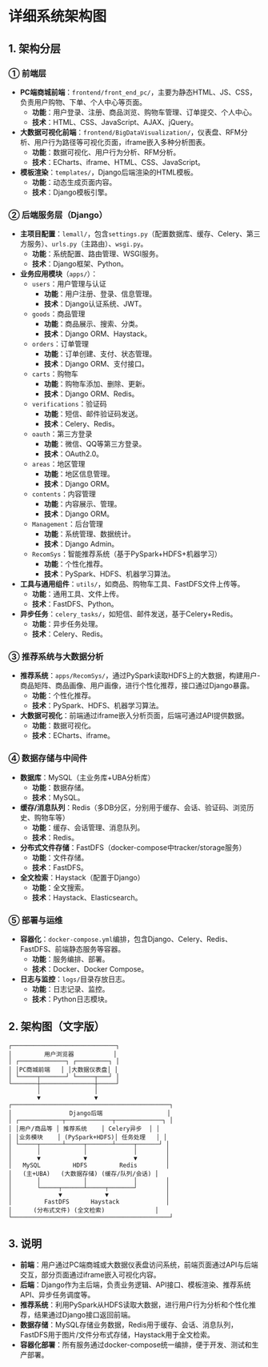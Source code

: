 # 详细系统架构图

## 1. 架构分层

### ① 前端层
- **PC端商城前端**：`frontend/front_end_pc/`，主要为静态HTML、JS、CSS，负责用户购物、下单、个人中心等页面。
  - **功能**：用户登录、注册、商品浏览、购物车管理、订单提交、个人中心。
  - **技术**：HTML、CSS、JavaScript、AJAX、jQuery。
- **大数据可视化前端**：`frontend/BigDataVisualization/`，仪表盘、RFM分析、用户行为路径等可视化页面，iframe嵌入多种分析图表。
  - **功能**：数据可视化、用户行为分析、RFM分析。
  - **技术**：ECharts、iframe、HTML、CSS、JavaScript。
- **模板渲染**：`templates/`，Django后端渲染的HTML模板。
  - **功能**：动态生成页面内容。
  - **技术**：Django模板引擎。

### ② 后端服务层（Django）
- **主项目配置**：`lemall/`，包含`settings.py`（配置数据库、缓存、Celery、第三方服务）、`urls.py`（主路由）、`wsgi.py`。
  - **功能**：系统配置、路由管理、WSGI服务。
  - **技术**：Django框架、Python。
- **业务应用模块**（`apps/`）：
  - `users`：用户管理与认证
    - **功能**：用户注册、登录、信息管理。
    - **技术**：Django认证系统、JWT。
  - `goods`：商品管理
    - **功能**：商品展示、搜索、分类。
    - **技术**：Django ORM、Haystack。
  - `orders`：订单管理
    - **功能**：订单创建、支付、状态管理。
    - **技术**：Django ORM、支付接口。
  - `carts`：购物车
    - **功能**：购物车添加、删除、更新。
    - **技术**：Django ORM、Redis。
  - `verifications`：验证码
    - **功能**：短信、邮件验证码发送。
    - **技术**：Celery、Redis。
  - `oauth`：第三方登录
    - **功能**：微信、QQ等第三方登录。
    - **技术**：OAuth2.0。
  - `areas`：地区管理
    - **功能**：地区信息管理。
    - **技术**：Django ORM。
  - `contents`：内容管理
    - **功能**：内容展示、管理。
    - **技术**：Django ORM。
  - `Management`：后台管理
    - **功能**：系统管理、数据统计。
    - **技术**：Django Admin。
  - `RecomSys`：智能推荐系统（基于PySpark+HDFS+机器学习）
    - **功能**：个性化推荐。
    - **技术**：PySpark、HDFS、机器学习算法。
- **工具与通用组件**：`utils/`，如商品、购物车工具、FastDFS文件上传等。
  - **功能**：通用工具、文件上传。
  - **技术**：FastDFS、Python。
- **异步任务**：`celery_tasks/`，如短信、邮件发送，基于Celery+Redis。
  - **功能**：异步任务处理。
  - **技术**：Celery、Redis。

### ③ 推荐系统与大数据分析
- **推荐系统**：`apps/RecomSys/`，通过PySpark读取HDFS上的大数据，构建用户-商品矩阵、商品画像、用户画像，进行个性化推荐，接口通过Django暴露。
  - **功能**：个性化推荐。
  - **技术**：PySpark、HDFS、机器学习算法。
- **大数据可视化**：前端通过iframe嵌入分析页面，后端可通过API提供数据。
  - **功能**：数据可视化。
  - **技术**：ECharts、iframe。

### ④ 数据存储与中间件
- **数据库**：MySQL（主业务库+UBA分析库）
  - **功能**：数据存储。
  - **技术**：MySQL。
- **缓存/消息队列**：Redis（多DB分区，分别用于缓存、会话、验证码、浏览历史、购物车等）
  - **功能**：缓存、会话管理、消息队列。
  - **技术**：Redis。
- **分布式文件存储**：FastDFS（docker-compose中tracker/storage服务）
  - **功能**：文件存储。
  - **技术**：FastDFS。
- **全文检索**：Haystack（配置于Django）
  - **功能**：全文搜索。
  - **技术**：Haystack、Elasticsearch。

### ⑤ 部署与运维
- **容器化**：`docker-compose.yml`编排，包含Django、Celery、Redis、FastDFS、前端静态服务等容器。
  - **功能**：服务编排、部署。
  - **技术**：Docker、Docker Compose。
- **日志与监控**：`logs/`目录存放日志。
  - **功能**：日志记录、监控。
  - **技术**：Python日志模块。

## 2. 架构图（文字版）

```
┌─────────────────────────────┐
│         用户浏览器           │
│ ┌─────────────┐ ┌─────────┐ │
│ │PC商城前端   │ │大数据仪表盘│ │
│ └─────┬───────┘ └─────┬───┘ │
└───────┼───────────────┼─────┘
        │               │
        ▼               ▼
┌────────────────────────────────────────────┐
│                Django后端                  │
│ ┌────────────┬─────────────┬─────────────┐ │
│ │用户/商品等 │ 推荐系统    │ Celery异步  │ │
│ │业务模块    │ (PySpark+HDFS)│ 任务处理   │ │
│ └─────┬──────┴─────┬───────┴─────┬──────┘ │
│       │            │             │        │
│       ▼            ▼             ▼        │
│   MySQL         HDFS         Redis        │
│   (主+UBA)   (大数据存储) (缓存/队列/会话) │
│       │            │             │        │
│       └─────┬──────┴─────┬───────┘        │
│             ▼            ▼                │
│         FastDFS      Haystack             │
│      (分布式文件) (全文检索)              │
└────────────────────────────────────────────┘
```

## 3. 说明

- **前端**：用户通过PC端商城或大数据仪表盘访问系统，前端页面通过API与后端交互，部分页面通过iframe嵌入可视化内容。
- **后端**：Django作为主后端，负责业务逻辑、API接口、模板渲染、推荐系统API、异步任务调度等。
- **推荐系统**：利用PySpark从HDFS读取大数据，进行用户行为分析和个性化推荐，结果通过Django接口返回前端。
- **数据存储**：MySQL存储业务数据，Redis用于缓存、会话、消息队列，FastDFS用于图片/文件分布式存储，Haystack用于全文检索。
- **容器化部署**：所有服务通过docker-compose统一编排，便于开发、测试和生产部署。 
